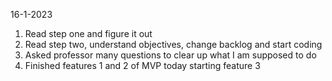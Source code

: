 16-1-2023 
1. Read step one and figure it out
2. Read step two, understand objectives, change backlog and start coding
3. Asked professor many questions to clear up what I am supposed to do
4. Finished features 1 and 2 of MVP today starting feature 3
